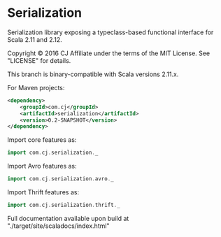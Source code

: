 # Serialization

Serialization library exposing a typeclass-based functional interface for Scala 2.11 and 2.12.

Copyright © 2016 CJ Affiliate under the terms of the MIT License. See "LICENSE" for details.

This branch is binary-compatible with Scala versions 2.11.x.

For Maven projects:

```xml
<dependency>
    <groupId>com.cj</groupId>
    <artifactId>serialization</artifactId>
    <version>0.2-SNAPSHOT</version>
</dependency>
```

Import core features as:

```scala
import com.cj.serialization._
```

Import Avro features as:

```scala
import com.cj.serialization.avro._
```

Import Thrift features as:

```scala
import com.cj.serialization.thrift._
```

Full documentation available upon build at "./target/site/scaladocs/index.html"
